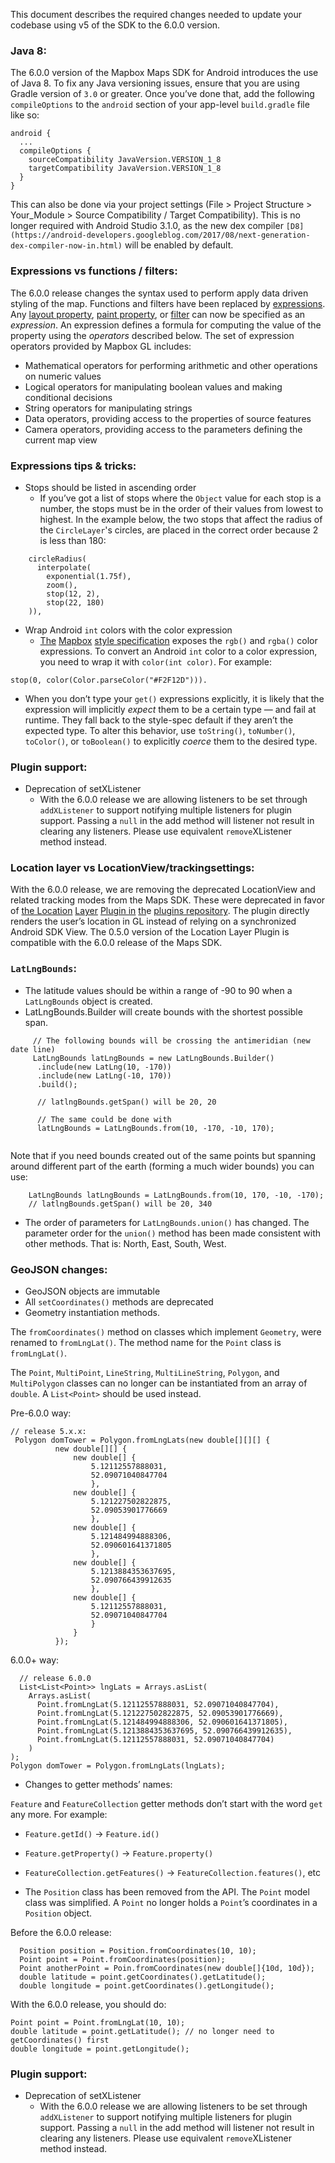 This document describes the required changes needed to update your codebase using v5 of the SDK to the 6.0.0 version.

### Java 8:

The 6.0.0 version of the Mapbox Maps SDK for Android introduces the use of Java 8. To fix any Java versioning issues, ensure that you are using Gradle version of `3.0` or greater. Once you’ve done that, add the following `compileOptions`  to the `android` section of your app-level `build.gradle` file like so:


    android {
      ...
      compileOptions {
        sourceCompatibility JavaVersion.VERSION_1_8
        targetCompatibility JavaVersion.VERSION_1_8
      }
    }

This can also be done via your project settings (File > Project Structure > Your_Module > Source Compatibility / Target Compatibility). This is no longer required with Android Studio 3.1.0, as the new dex compiler `[D8](https://android-developers.googleblog.com/2017/08/next-generation-dex-compiler-now-in.html)` will be enabled by default.


### Expressions vs functions / filters:

The 6.0.0 release changes the syntax used to perform apply data driven styling of the map. Functions and filters have been replaced by [expressions](https://www.mapbox.com/mapbox-gl-js/style-spec/#expressions). Any [layout property](https://www.mapbox.com/mapbox-gl-js/style-spec/#layout-property), [paint property](https://www.mapbox.com/mapbox-gl-js/style-spec/#paint-property), or [filter](https://www.mapbox.com/mapbox-gl-js/style-spec/#layer-filter) can now be specified as an *expression*. An expression defines a formula for computing the value of the property using the *operators* described below. The set of expression operators provided by Mapbox GL includes:

- Mathematical operators for performing arithmetic and other operations on numeric values
- Logical operators for manipulating boolean values and making conditional decisions
- String operators for manipulating strings
- Data operators, providing access to the properties of source features
- Camera operators, providing access to the parameters defining the current map view
### Expressions tips & tricks:
- Stops should be listed in ascending order
  - If you’ve got a list of stops where the `Object` value for each stop is a number, the stops must be in the order of their values from lowest to highest. In the example below, the two stops that affect the radius of the `CircleLayer`'s circles, are placed in the correct order because 2 is less than 180:
 
```
    circleRadius(
      interpolate(
        exponential(1.75f),
        zoom(),
        stop(12, 2),
        stop(22, 180)
    )),
```

- Wrap Android `int` colors with the color expression
  - [The](https://www.mapbox.com/mapbox-gl-js/style-spec/#expressions) [Mapbox](https://www.mapbox.com/mapbox-gl-js/style-spec/#expressions) [style specif](https://www.mapbox.com/mapbox-gl-js/style-spec/#expressions)[i](https://www.mapbox.com/mapbox-gl-js/style-spec/#expressions)[cation](https://www.mapbox.com/mapbox-gl-js/style-spec/#expressions) exposes the `rgb()` and `rgba()` color expressions. To convert an Android `int` color to a color expression, you need to wrap it with `color(int color)`. For example:  

```
stop(0, color(Color.parseColor("#F2F12D"))).
```

- When you don’t type your `get()` expressions explicitly, it is likely that the expression will implicitly *expect* them to be a certain type — and fail at runtime. They fall back to the style-spec default if they aren’t the expected type. To alter this behavior, use `toString()`, `toNumber()`, `toColor()`, or `toBoolean()` to explicitly *coerce* them to the desired type.

### Plugin support:
- Deprecation of setXListener
  - With the 6.0.0 release we are allowing listeners to be set through `addXListener` to support notifying multiple listeners for plugin support. Passing a `null` in the add method will listener not result in clearing any listeners. Please use equivalent `remove`XListener method instead.


### Location layer vs LocationView/trackingsettings:

With the 6.0.0 release, we are removing the deprecated LocationView and related tracking modes from the Maps SDK. These were deprecated in favor of [the Location](https://github.com/mapbox/mapbox-plugins-android/tree/master/plugin-locationlayer) [](https://github.com/mapbox/mapbox-plugins-android/tree/master/plugin-locationlayer)[Layer](https://github.com/mapbox/mapbox-plugins-android/tree/master/plugin-locationlayer) [](https://github.com/mapbox/mapbox-plugins-android/tree/master/plugin-locationlayer)[Plugin in](https://github.com/mapbox/mapbox-plugins-android/tree/master/plugin-locationlayer) [th](https://github.com/mapbox/mapbox-plugins-android/tree/master/plugin-locationlayer)e [plugins repository](https://github.com/mapbox/mapbox-plugins-android/tree/master/plugin-locationlayer). The plugin directly renders the user’s location in GL instead of relying on a synchronized Android SDK View. The 0.5.0 version of the Location Layer Plugin is compatible with the 6.0.0 release of the Maps SDK.


### `LatLngBounds`:
- The latitude values should be within a range of -90 to 90 when a  `LatLngBounds` object is created.
- LatLngBounds.Builder will create bounds with the shortest possible span.

```
     // The following bounds will be crossing the antimeridian (new date line)
     LatLngBounds latLngBounds = new LatLngBounds.Builder()
      .include(new LatLng(10, -170))
      .include(new LatLng(-10, 170))
      .build();
    
      // latlngBounds.getSpan() will be 20, 20  
    
      // The same could be done with
      latLngBounds = LatLngBounds.from(10, -170, -10, 170); 
    
```

Note that if you need bounds created out of the same points but spanning around different part of the earth (forming a much wider bounds)  you can use:

```
    LatLngBounds latLngBounds = LatLngBounds.from(10, 170, -10, -170);
    // latlngBounds.getSpan() will be 20, 340  
```

- The order of parameters for `LatLngBounds.union()` has changed. The parameter order for the `union()` method has been made consistent with other methods. That is: North, East, South, West.

### GeoJSON changes:
- GeoJSON objects are immutable
- All `setCoordinates()` methods are deprecated
- Geometry instantiation methods. 

The `fromCoordinates()` method on classes which implement  `Geometry`, were renamed to `fromLngLat()`. The method name for the `Point`  class is `fromLngLat()`.

The `Point`, `MultiPoint`, `LineString`, `MultiLineString`, `Polygon`, and `MultiPolygon` classes can no longer can be instantiated from an array of `double`. A  `List<Point>` should be used instead.

Pre-6.0.0 way:

    // release 5.x.x:
     Polygon domTower = Polygon.fromLngLats(new double[][][] {
              new double[][] {
                  new double[] {
                      5.12112557888031,
                      52.09071040847704
                      },
                  new double[] {
                      5.121227502822875,
                      52.09053901776669
                      },
                  new double[] {
                      5.121484994888306,
                      52.090601641371805
                      },
                  new double[] {
                      5.1213884353637695,
                      52.090766439912635
                      },
                  new double[] {
                      5.12112557888031,
                      52.09071040847704
                      }
                  }
              });

6.0.0+ way:

      // release 6.0.0
      List<List<Point>> lngLats = Arrays.asList(
        Arrays.asList(
          Point.fromLngLat(5.12112557888031, 52.09071040847704),
          Point.fromLngLat(5.121227502822875, 52.09053901776669),
          Point.fromLngLat(5.121484994888306, 52.090601641371805),
          Point.fromLngLat(5.1213884353637695, 52.090766439912635),
          Point.fromLngLat(5.12112557888031, 52.09071040847704)
        )
    );
    Polygon domTower = Polygon.fromLngLats(lngLats);


- Changes to getter methods’ names:

`Feature` and `FeatureCollection` getter methods don’t start with the word `get` any more. For example:

  - `Feature.getId()` → `Feature.id()`
  - `Feature.getProperty()` → `Feature.property()`
  - `FeatureCollection.getFeatures()` → `FeatureCollection.features()`, etc


- The `Position` class has been removed from the API.  The `Point` model class was simplified. A `Point` no longer holds a `Point`’s coordinates in a `Position` object.

Before the 6.0.0 release:

      Position position = Position.fromCoordinates(10, 10);
      Point point = Point.fromCoordinates(position);
      Point anotherPoint = Poin.fromCoordinates(new double[]{10d, 10d});
      double latitude = point.getCoordinates().getLatitude();
      double longitude = point.getCoordinates().getLongitude();

With the 6.0.0 release, you should do:

    Point point = Point.fromLngLat(10, 10);
    double latitude = point.getLatitude(); // no longer need to getCoordinates() first
    double longitude = point.getLongitude();


### Plugin support:
- Deprecation of setXListener
  - With the 6.0.0 release we are allowing listeners to be set through `addXListener` to support notifying multiple listeners for plugin support. Passing a `null` in the add method will listener not result in clearing any listeners. Please use equivalent `remove`XListener method instead.

